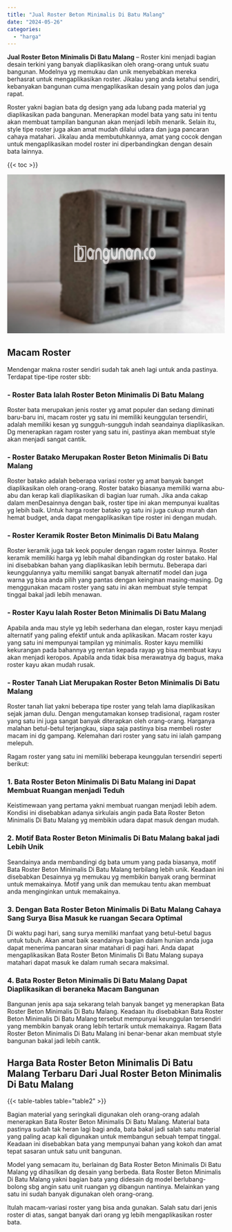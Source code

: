 ```yaml
---
title: "Jual Roster Beton Minimalis Di Batu Malang"
date: "2024-05-26"
categories: 
  - "harga"
---
```


**Jual Roster Beton Minimalis Di Batu Malang** – Roster kini menjadi bagian desain terkini yang banyak diaplikasikan oleh orang-orang untuk suatu bangunan. Modelnya yg memukau dan unik menyebabkan mereka berhasrat untuk mengaplikasikan roster. Jikalau yang anda ketahui sendiri, kebanyakan bangunan cuma mengaplikasikan desain yang polos dan juga rapat.

Roster yakni bagian bata dg design yang ada lubang pada material yg diaplikasikan pada bangunan. Menerapkan model bata yang satu ini tentu akan membuat tampilan bangunan akan menjadi lebih menarik. Selain itu, style tipe roster juga akan amat mudah dilalui udara dan juga pancaran cahaya matahari. Jikalau anda membutuhkannya, amat yang cocok dengan untuk mengaplikasikan model roster ini diperbandingkan dengan desain bata lainnya.

{{< toc >}}

![Jual Roster Beton Minimalis Di Batu Malang](/images/bata-roster-minimalis-20.png)

## Macam Roster

Mendengar makna roster sendiri sudah tak aneh lagi untuk anda pastinya. Terdapat tipe-tipe roster sbb:

### \- Roster Bata Ialah Roster Beton Minimalis Di Batu Malang

Roster bata merupakan jenis roster yg amat populer dan sedang diminati baru-baru ini, macam roster yg satu ini memiliki keunggulan tersendiri, adalah memiliki kesan yg sungguh-sungguh indah seandainya diaplikasikan. Dg menerapkan ragam roster yang satu ini, pastinya akan membuat style akan menjadi sangat cantik.

### \- Roster Batako Merupakan Roster Beton Minimalis Di Batu Malang

Roster batako adalah beberapa variasi roster yg amat banyak banget diaplikasikan oleh orang-orang. Roster batako biasanya memiliki warna abu-abu dan kerap kali diaplikasikan di bagian luar rumah. Jika anda cakap dalam menDesainnya dengan baik, roster tipe ini akan mempunyai kualitas yg lebih baik. Untuk harga roster batako yg satu ini juga cukup murah dan hemat budget, anda dapat mengaplikasikan tipe roster ini dengan mudah.

### \- Roster Keramik Roster Beton Minimalis Di Batu Malang

Roster keramik juga tak keok populer dengan ragam roster lainnya. Roster keramik memiliki harga yg lebih mahal dibandingkan dg roster batako. Hal ini disebabkan bahan yang diaplikasikan lebih bermutu. Beberapa dari keunggulannya yaitu memiliki sangat banyak alternatif model dan juga warna yg bisa anda pilih yang pantas dengan keinginan masing-masing. Dg menggunakan macam roster yang satu ini akan membuat style tempat tinggal bakal jadi lebih menawan.

### \- Roster Kayu Ialah Roster Beton Minimalis Di Batu Malang

Apabila anda mau style yg lebih sederhana dan elegan, roster kayu menjadi alternatif yang paling efektif untuk anda aplikasikan. Macam roster kayu yang satu ini mempunyai tampilan yg minimalis. Roster kayu memiliki kekurangan pada bahannya yg rentan kepada rayap yg bisa membuat kayu akan menjadi keropos. Apabila anda tidak bisa merawatnya dg bagus, maka roster kayu akan mudah rusak.

### \- Roster Tanah Liat Merupakan Roster Beton Minimalis Di Batu Malang

Roster tanah liat yakni beberapa tipe roster yang telah lama diaplikasikan sejak jaman dulu. Dengan mengutamakan konsep tradisional, ragam roster yang satu ini juga sangat banyak diterapkan oleh orang-orang. Harganya malahan betul-betul terjangkau, siapa saja pastinya bisa membeli roster macam ini dg gampang. Kelemahan dari roster yang satu ini ialah gampang melepuh.

Ragam roster yang satu ini memiliki beberapa keunggulan tersendiri seperti berikut:

### 1\. Bata Roster Beton Minimalis Di Batu Malang ini Dapat Membuat Ruangan menjadi Teduh

Keistimewaan yang pertama yakni membuat ruangan menjadi lebih adem. Kondisi ini disebabkan adanya sirkulais angin pada Bata Roster Beton Minimalis Di Batu Malang yg membikin udara dapat masuk dengan mudah.

### 2\. Motif Bata Roster Beton Minimalis Di Batu Malang bakal jadi Lebih Unik

Seandainya anda membandingi dg bata umum yang pada biasanya, motif Bata Roster Beton Minimalis Di Batu Malang terbilang lebih unik. Keadaan ini disebabkan Desainnya yg memukau yg membikin banyak orang berminat untuk memakainya. Motif yang unik dan memukau tentu akan membuat anda menginginkan untuk memakainya.

### 3\. Dengan Bata Roster Beton Minimalis Di Batu Malang Cahaya Sang Surya Bisa Masuk ke ruangan Secara Optimal

Di waktu pagi hari, sang surya memiliki manfaat yang betul-betul bagus untuk tubuh. Akan amat baik seandainya bagian dalam hunian anda juga dapat menerima pancaran sinar matahari di pagi hari. Anda dapat mengaplikasikan Bata Roster Beton Minimalis Di Batu Malang supaya matahari dapat masuk ke dalam rumah secara maksimal.

### 4\. Bata Roster Beton Minimalis Di Batu Malang Dapat Diaplikasikan di beraneka Macam Bangunan

Bangunan jenis apa saja sekarang telah banyak banget yg menerapkan Bata Roster Beton Minimalis Di Batu Malang. Keadaan itu disebabkan Bata Roster Beton Minimalis Di Batu Malang tersebut mempunyai keunggulan tersendiri yang membikin banyak orang lebih tertarik untuk memakainya. Ragam Bata Roster Beton Minimalis Di Batu Malang ini benar-benar akan membuat style bangunan bakal jadi lebih cantik.

## Harga Bata Roster Beton Minimalis Di Batu Malang Terbaru Dari Jual Roster Beton Minimalis Di Batu Malang

{{< table-tables table="table2" >}}

Bagian material yang seringkali digunakan oleh orang-orang adalah menerapkan Bata Roster Beton Minimalis Di Batu Malang. Material bata pastinya sudah tak heran lagi bagi anda, bata bakal jadi salah satu material yang paling acap kali digunakan untuk membangun sebuah tempat tinggal. Keadaan ini disebabkan bata yang mempunyai bahan yang kokoh dan amat tepat sasaran untuk satu unit bangunan.

Model yang semacam itu, berlainan dg Bata Roster Beton Minimalis Di Batu Malang yg dihasilkan dg desain yang berbeda. Bata Roster Beton Minimalis Di Batu Malang yakni bagian bata yang didesain dg model berlubang-bolong sbg angin satu unit ruangan yg dibangun nantinya. Melainkan yang satu ini sudah banyak digunakan oleh orang-orang.

Itulah macam-variasi roster yang bisa anda gunakan. Salah satu dari jenis roster di atas, sangat banyak dari orang yg lebih mengaplikasikan roster bata.
